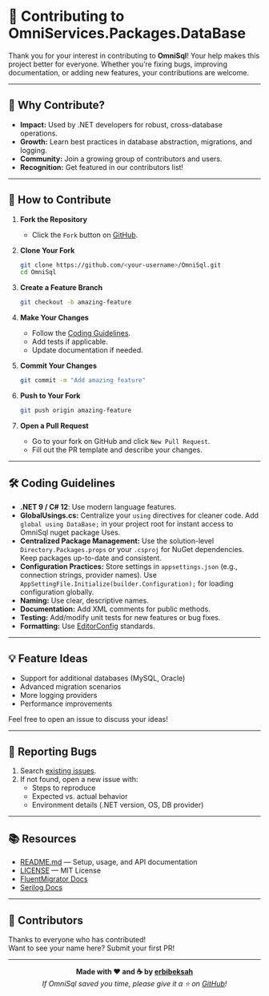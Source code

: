 # 🤝 Contributing to OmniServices.Packages.DataBase

Thank you for your interest in contributing to **OmniSql**! Your help makes this project better for everyone. Whether you’re fixing bugs, improving documentation, or adding new features, your contributions are welcome.

---

## 🚀 Why Contribute?

- **Impact:** Used by .NET developers for robust, cross-database operations.
- **Growth:** Learn best practices in database abstraction, migrations, and logging.
- **Community:** Join a growing group of contributors and users.
- **Recognition:** Get featured in our contributors list!

---

## 📝 How to Contribute

1. **Fork the Repository**
   - Click the `Fork` button on [GitHub](https://github.com/erbibeksah/OmniSql).

2. **Clone Your Fork**
   ```bash
   git clone https://github.com/<your-username>/OmniSql.git
   cd OmniSql
   ```

3. **Create a Feature Branch**
   ```bash
   git checkout -b amazing-feature
   ```

4. **Make Your Changes**
   - Follow the [Coding Guidelines](#coding-guidelines).
   - Add tests if applicable.
   - Update documentation if needed.

5. **Commit Your Changes**
   ```bash
   git commit -m "Add amazing feature"
   ```

6. **Push to Your Fork**
   ```bash
   git push origin amazing-feature
   ```

7. **Open a Pull Request**
   - Go to your fork on GitHub and click `New Pull Request`.
   - Fill out the PR template and describe your changes.

---

## 🛠️ Coding Guidelines

- **.NET 9 / C# 12**: Use modern language features.
- **GlobalUsings.cs:** Centralize your `using` directives for cleaner code. Add `global using DataBase;` in your project root for instant access to OmniSql nuget package Uses.
- **Centralized Package Management:** Use the solution-level `Directory.Packages.props` or your `.csproj` for NuGet dependencies. Keep packages up-to-date and consistent.
- **Configuration Practices:** Store settings in `appsettings.json` (e.g., connection strings, provider names). Use `AppSettingFile.Initialize(builder.Configuration);` for loading configuration globally.
- **Naming:** Use clear, descriptive names.
- **Documentation:** Add XML comments for public methods.
- **Testing:** Add/modify unit tests for new features or bug fixes.
- **Formatting:** Use [EditorConfig](https://editorconfig.org/) standards.

<!-- --- -->

<!-- ## 🧪 Running Tests

OmniSql uses standard .NET unit tests. To run tests:

```bash
dotnet test
``` -->

---

## 💡 Feature Ideas

- Support for additional databases (MySQL, Oracle)
- Advanced migration scenarios
- More logging providers
- Performance improvements

Feel free to open an issue to discuss your ideas!

---

## 🐞 Reporting Bugs

1. Search [existing issues](https://github.com/erbibeksah/OmniSql/issues).
2. If not found, open a new issue with:
   - Steps to reproduce
   - Expected vs. actual behavior
   - Environment details (.NET version, OS, DB provider)

---

## 📚 Resources

- [README.md](./README.md) — Setup, usage, and API documentation
- [LICENSE](./LICENSE) — MIT License
- [FluentMigrator Docs](https://fluentmigrator.github.io/)
- [Serilog Docs](https://serilog.net/)

---

## 🌟 Contributors

Thanks to everyone who has contributed!  
Want to see your name here? Submit your first PR!

---

<div align="center">

<b>Made with ❤️ and ☕ by <a href="https://github.com/erbibeksah">erbibeksah</a></b>  
<i>If OmniSql saved you time, please give it a ⭐ on <a href="https://github.com/erbibeksah/OmniSql">GitHub</a>!</i>

</div>